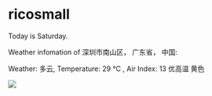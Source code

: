 # ricosmall

Today is Saturday.

Weather infomation of 深圳市南山区， 广东省， 中国: 

Weather: 多云, Temperature: 29 ℃ , Air Index: 13 优高温 黄色

<img src="https://github-readme-stats.vercel.app/api?username=ricosmall&show_icons=true" />
